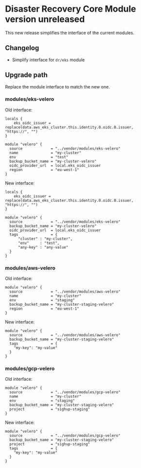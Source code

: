 # Disaster Recovery Core Module version unreleased

This new release simplifies the interface of the current modules.

## Changelog

- Simplify interface for `dr/eks` module

## Upgrade path

Replace the module interface to match the new one.

### modules/eks-velero

Old interface:

```hcl
locals {
    eks_oidc_issuer = replace(data.aws_eks_cluster.this.identity.0.oidc.0.issuer, "https://", "")
}

module "velero" {
  source             = "../vendor/modules/eks-velero"
  name               = "my-cluster"
  env                = "test"
  backup_bucket_name = "my-cluster-velero"
  oidc_provider_url  = local.eks_oidc_issuer
  region             = "eu-west-1"
}
```

New interface:

```hcl
locals {
    eks_oidc_issuer = replace(data.aws_eks_cluster.this.identity.0.oidc.0.issuer, "https://", "")
}

module "velero" {
  source             = "../vendor/modules/eks-velero"
  backup_bucket_name = "my-cluster-velero"
  oidc_provider_url  = local.eks_oidc_issuer
  tags               = {
      "cluster" : "my-cluster",
      "env"     : "test",
      "any-key" : "any-value"
  }
}
```

### modules/aws-velero

Old interface:

```hcl
module "velero" {
  source             = "../vendor/modules/aws-velero"
  name               = "my-cluster"
  env                = "staging"
  backup_bucket_name = "my-cluster-staging-velero"
  region             = "eu-west-1"
}
```

New interface:

```hcl
module "velero" {
  source             = "../vendor/modules/aws-velero"
  backup_bucket_name = "my-cluster-staging-velero"
  tags               = {
    "my-key": "my-value"
  }
}
```

### modules/gcp-velero

Old interface:

```hcl
module "velero" {
  source             = "../vendor/modules/gcp-velero"
  name               = "my-cluster"
  env                = "staging"
  backup_bucket_name = "my-cluster-staging-velero"
  project            = "sighup-staging"
}
```

New interface:

```hcl
module "velero" {
  source             = "../vendor/modules/gcp-velero"
  backup_bucket_name = "my-cluster-staging-velero"
  project            = "sighup-staging"
  tags               = {
    "my-key": "my-value"
  }
}
```

